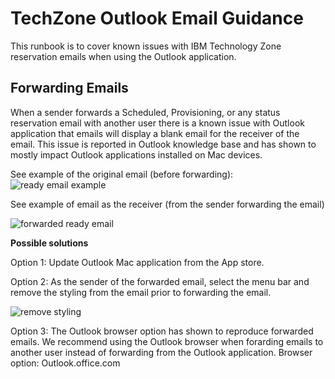 # TechZone Outlook Email Guidance

This runbook is to cover known issues with IBM Technology Zone reservation emails when using the Outlook application.

## Forwarding Emails

When a sender forwards a Scheduled, Provisioning, or any status reservation email with another user there is a known issue with Outlook application that emails will display a blank email for the receiver of the email. This issue is reported in Outlook knowledge base and has shown to mostly impact Outlook applications installed on Mac devices. 

See example of the original email (before forwarding):
![ready email example](https://github.com/IBM/itz-support-public/blob/main/IBM-Technology-Zone/IBM-Technology-Zone-Runbooks/Images/ReadyEmailExample2.png)

See example of email as the receiver (from the sender forwarding the email)

![forwarded ready email](https://github.com/IBM/itz-support-public/blob/main/IBM-Technology-Zone/IBM-Technology-Zone-Runbooks/Images/forwardedReadyEmail.png)

**Possible solutions**

Option 1: Update Outlook Mac application from the App store.

Option 2: As the sender of the forwarded email, select the menu bar and remove the styling from the email prior to forwarding the email. 

![remove styling](https://github.com/IBM/itz-support-public/blob/main/IBM-Technology-Zone/IBM-Technology-Zone-Runbooks/Images/removeStyling.png)

Option 3: The Outlook browser option has shown to reproduce forwarded emails. We recommend using the Outlook browser when forarding emails to another user instead of forwarding from the Outlook application. Browser option: Outlook.office.com
